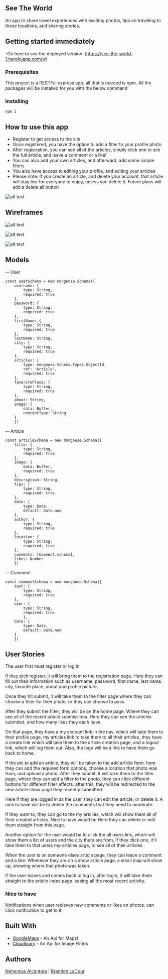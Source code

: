 ## See The World

An app to share travel experiences with exciting photos, tips on traveling to those locations, and sharing stories.

## Getting started immediately

-Go here to see the deployed version. (https://see-the-world-1.herokuapp.com/w)

### Prerequisites

This project is a RESTFul express app, all that is needed is npm. All the packages will be installed for you with the below command

### Installing

```
npm i
```

## How to use this app

* Register to get access to the site
* Once registered, you have the option to add a filter to your profile photo
* After registration, you can see all of the articles, simply click one to see the full article, and leave a comment or a like!
* You can also add your own articles, and afterward, add some simple filters
* You also have access to editing your profile, and editing your articles
* Please note: If you create an article, and delete your account, that article will stay live for everyone to enjoy, unless you delete it. Future plans will add a delete all button

![alt text](https://i.imgur.com/ODHDQih.png?1)

## Wireframes

![alt text](https://i.imgur.com/tI5ear6.jpg?4)

![alt text](https://i.imgur.com/KLAhrjj.jpg?1)

![alt text](https://i.imgur.com/jU3KFhM.jpg?2)

## Models
-- User
```
const userSchema = new mongoose.Schema({
	username: {
		type: String,
		required: true
	},
	password: {
		type: String,
		required: true
	},
	firstName: {
		type: String,
		required: true
	},
	lastName: String,
	city: {
		type: String,
		required: true
	},
	articles: {
		type: mongoose.Schema.Types.ObjectId,
		ref: 'Article',
		required: true
	},
	favoritePlace: {
		type: String,
		required: true
	},
	about: String,
	image: {
		data: Buffer,
		contentType: String
	}
	})
```
-- Article
```
const articleSchema = new mongoose.Schema({
	title: {
		type: String,
		required: true
	},
	image: {
		data: Buffer,
		required: true
	},
	description: String,
	tips: {
		type: String,
		required: true
	},
	date: {
		type: Date,
		default: Date.now
	},
	author: {
		type: String,
		required: true
	},
	location: {
		type: String,
		required: true
	},
	comments: [Comment.schema],
	likes: Number
	})
```

-- Comment
```
const commentSchema = new mongoose.Schema({
	text: {
		type: String,
		required: true
	},
	user: {
		type: String,
		required: true
		},
	date: {
		type: Date,
		default: Date.now
	}
	})
```


## User Stories

The user first must register or log in.

If they pick register, it will bring them to the registration page.
Here they can fill out their information such as username, password, first name, last name, city, favorite place, about and profile picture.

Once they hit submit, it will take them to the filter page where they can choose a filter for their photo. or they can choose to pass.

After they submit the filter, they will be on the home page. Where they can see all of the resent article submissions.
Here they can see the articles submited, and how many likes they each have.


On that page, they have a my account link in the nav, which will take them to their profile page, my articles link to take them to all their articles, they have a create link which will take them to the article creation page, and a logout link, which will log them out. Also, the logo will be a link to have them go back to home.


If the pic to add an article, they will be taken to the add article form. here they can add the required form options, choose a location that photo was from, and upload a photo. After they submit, it will take them to the filter page, where they can add a filter to the photo, they can click different buttons for different filter effects. after this, they will be redirected to the new article show page they recently submitted.

Here if they are logged in as the user, they can edit the article, or delete it. A nice to have will be to delete the comments that they need to moderate.


If they want to, they can go to the my artciles, which will show them all of their created articles. Nice to have would be Here they can delete or edit them straight from this page.


Another option for the user would be to click the all users link, which will show them a list of users and the city them are from, if they click one, it'll take them to that users my-articles page, to see all of their articles .


When the user is on someone elses article page, they can leave a comment and a like. Whenever they are on a show article page, a small map will show up, showing where that photo was taken. 


If the user leaves and comes back to log in, after login, it will take them straight to the article index page. seeing all the most recent activity.

### Nice to have

Notifications when user recieves new comments or likes on photos. can click notification to get to it.



## Built With

* [GoogleMaps](https://developers.google.com/maps/documentation/embed/guide?hl=en_US#place_mode) - An Api for Maps!
* [Cloudinary](https://cloudinary.com/blog/cloud_based_api_for_applying_effects_on_images) - An Api for Image Filters


## Authors
[Nehemias Alcantara](https://github.com/nemiasalc56) |
[Branden LaCour](https://github.com/BrandenLaCour)


